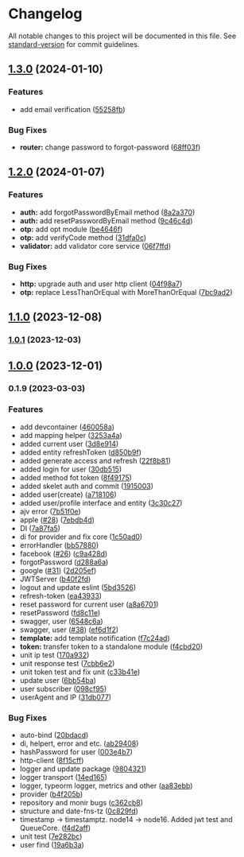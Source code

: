 # Changelog

All notable changes to this project will be documented in this file. See [standard-version](https://github.com/conventional-changelog/standard-version) for commit guidelines.

## [1.3.0](https://github.com/neverovski/nodejs-auth-jwt/compare/v1.2.0...v1.3.0) (2024-01-10)


### Features

* add email verification ([55258fb](https://github.com/neverovski/nodejs-auth-jwt/commit/55258fbcf9f6fbfda496f8e1e3e644c51ff68111))


### Bug Fixes

* **router:** change  password to forgot-password ([68ff03f](https://github.com/neverovski/nodejs-auth-jwt/commit/68ff03f98dbf57a651f77115d30f2a1b89407f2c))

## [1.2.0](https://github.com/neverovski/nodejs-auth-jwt/compare/v1.1.0...v1.2.0) (2024-01-07)


### Features

* **auth:** add forgotPasswordByEmail method ([8a2a370](https://github.com/neverovski/nodejs-auth-jwt/commit/8a2a3706cd8b083a4c5f64854ea6675db7f25f40))
* **auth:** add resetPasswordByEmail method ([9c46c4d](https://github.com/neverovski/nodejs-auth-jwt/commit/9c46c4d5eaf486d6d2255166bc6aaf0aad549c7c))
* **otp:** add opt module ([be4646f](https://github.com/neverovski/nodejs-auth-jwt/commit/be4646f8e375d5b07ef4153f5323959000281e1e))
* **otp:** add verifyCode method ([31dfa0c](https://github.com/neverovski/nodejs-auth-jwt/commit/31dfa0c2129185e8eb55fd7ec65753640e79b3ae))
* **validator:** add validator core service ([06f7ffd](https://github.com/neverovski/nodejs-auth-jwt/commit/06f7ffdadcf6fd599dd83b12921b48e7b14d7f4c))


### Bug Fixes

* **http:** upgrade auth and user http client ([04f98a7](https://github.com/neverovski/nodejs-auth-jwt/commit/04f98a79f7444b8f1e367fe4f205888524548b0e))
* **otp:** replace LessThanOrEqual with MoreThanOrEqual ([7bc9ad2](https://github.com/neverovski/nodejs-auth-jwt/commit/7bc9ad29bb884df12a67607994bc5c32048257fe))

## [1.1.0](https://github.com/neverovski/nodejs-auth-jwt/compare/v1.0.1...v1.1.0) (2023-12-08)

### [1.0.1](https://github.com/neverovski/nodejs-auth-jwt/compare/v1.0.0...v1.0.1) (2023-12-03)

## [1.0.0](https://github.com/neverovski/nodejs-auth-jwt/compare/v0.1.9...v1.0.0) (2023-12-01)

### 0.1.9 (2023-03-03)


### Features

* add devcontainer ([460058a](https://github.com/neverovski/nodejs-auth-sql/commit/460058aab25a7307004aaac227450b8273f0b2c9))
* add mapping helper ([3253a4a](https://github.com/neverovski/nodejs-auth-sql/commit/3253a4a599e6930ab2cec36ef0a4e9dbeef9d04b))
* added current user ([3d8e914](https://github.com/neverovski/nodejs-auth-sql/commit/3d8e9148e295785056abe54ced58b6425211617f))
* added entity refreshToken ([d850b9f](https://github.com/neverovski/nodejs-auth-sql/commit/d850b9f85577ace9bbf60339a4b88fdb2df0616a))
* added generate access and refresh ([22f8b81](https://github.com/neverovski/nodejs-auth-sql/commit/22f8b818068c895811c683d8b7ed0d406301cc37))
* added login for user ([30db515](https://github.com/neverovski/nodejs-auth-sql/commit/30db515de58136cf96e1722da6ef0121d6faaaf5))
* added method fot token ([8f49175](https://github.com/neverovski/nodejs-auth-sql/commit/8f491755ee2477ac789518616069c9d29ee32788))
* added skelet auth and commit ([1915003](https://github.com/neverovski/nodejs-auth-sql/commit/19150032e48524f9570319ba30dce479ec8509a5))
* added user(create) ([a718106](https://github.com/neverovski/nodejs-auth-sql/commit/a7181061e752bf85d6f6dd0855615519232d686e))
* added user/profile interface and entity ([3c30c27](https://github.com/neverovski/nodejs-auth-sql/commit/3c30c275968ff90fdfa70e305932267e1cec31fe))
* ajv error ([7b51f0e](https://github.com/neverovski/nodejs-auth-sql/commit/7b51f0e68bb46eed8458724bc00332e0cee9d5ad))
* apple ([#28](https://github.com/neverovski/nodejs-auth-sql/issues/28)) ([7ebdb4d](https://github.com/neverovski/nodejs-auth-sql/commit/7ebdb4dbc5d86e4f5b34c294716515a97b811b20))
* DI ([7a87fa5](https://github.com/neverovski/nodejs-auth-sql/commit/7a87fa5467d84aa349175b04ec8eae460fd418f7))
* di for provider and fix core ([1c50ad0](https://github.com/neverovski/nodejs-auth-sql/commit/1c50ad031f77dba9cf37abbac5f998c940557ab8))
* errorHandler ([bb57880](https://github.com/neverovski/nodejs-auth-sql/commit/bb5788006713a5a8b34780f7d45132233d9a8e26))
* facebook ([#26](https://github.com/neverovski/nodejs-auth-sql/issues/26)) ([c9a428d](https://github.com/neverovski/nodejs-auth-sql/commit/c9a428d608c1723c7f1c548656edd11be19ce8b3))
* forgotPassword ([d288a6a](https://github.com/neverovski/nodejs-auth-sql/commit/d288a6a25a4550db902f834863e747522cf654c8))
* google ([#31](https://github.com/neverovski/nodejs-auth-sql/issues/31)) ([2d205ef](https://github.com/neverovski/nodejs-auth-sql/commit/2d205ef8f4259fd028d49d2c1f24d43160950aec))
* JWTServer ([b40f2fd](https://github.com/neverovski/nodejs-auth-sql/commit/b40f2fdf4d8acc06be2ab6b2ea118dd95f749a8c))
* logout and update eslint ([5bd3526](https://github.com/neverovski/nodejs-auth-sql/commit/5bd3526ea7f8deed500f8fa23f20ed66ada873e3))
* refresh-token ([ea43933](https://github.com/neverovski/nodejs-auth-sql/commit/ea439337426f2facf43b9b12c75ca2c70cc03a2f))
* reset password for current user ([a8a6701](https://github.com/neverovski/nodejs-auth-sql/commit/a8a670135c244a6d6806f65c686654fda573266c))
* resetPassword ([fd8c11e](https://github.com/neverovski/nodejs-auth-sql/commit/fd8c11e427aaf529e5daa2d5df5f7091edcc8a27))
* swagger, user ([6548c6a](https://github.com/neverovski/nodejs-auth-sql/commit/6548c6add50ccd1ec71343c67e422c4dbb29d256))
* swagger, user ([#38](https://github.com/neverovski/nodejs-auth-sql/issues/38)) ([ef6d1f2](https://github.com/neverovski/nodejs-auth-sql/commit/ef6d1f2328e07400cb040975ac5514239b35f63f))
* **template:** add template notification ([f7c24ad](https://github.com/neverovski/nodejs-auth-sql/commit/f7c24ad9aba9eb91c29117740548b79fdb40c806))
* **token:** transfer token to a standalone module ([f4cbd20](https://github.com/neverovski/nodejs-auth-sql/commit/f4cbd20a69e67f5132ee1d2548eccec881f2df98))
* unit ip test ([170a932](https://github.com/neverovski/nodejs-auth-sql/commit/170a932856db25af5ef5873b4569b7e8d8ead965))
* unit response test ([7cbb6e2](https://github.com/neverovski/nodejs-auth-sql/commit/7cbb6e269fc099a16bbeaf188cff11aac9595fa8))
* unit token test and fix unit ([c33b41e](https://github.com/neverovski/nodejs-auth-sql/commit/c33b41ee1d2ee60596108c3a17b98098651481df))
* update user ([6bb54ba](https://github.com/neverovski/nodejs-auth-sql/commit/6bb54ba14821bfaf243cf29cef4af86529b4b5fb))
* user subscriber ([098cf95](https://github.com/neverovski/nodejs-auth-sql/commit/098cf9503bc6c058baf214fcdbec12e9a4f3add0))
* userAgent and IP ([31db077](https://github.com/neverovski/nodejs-auth-sql/commit/31db077e36ee3547c3204176308c65dea59143af))


### Bug Fixes

* auto-bind ([20bdacd](https://github.com/neverovski/nodejs-auth-sql/commit/20bdacd61c8c2d25b1eee1bdd4628cbb5edc39fd))
* di, helpert, error and etc. ([ab29408](https://github.com/neverovski/nodejs-auth-sql/commit/ab294080f687bfd57e42835fddefdd809d1ecdd9))
* hashPassword for user ([003e4b7](https://github.com/neverovski/nodejs-auth-sql/commit/003e4b78ff1c9b5ba4228d4c11d91a3140c7634e))
* http-client ([8f15cff](https://github.com/neverovski/nodejs-auth-sql/commit/8f15cff0bd359c752af373cd845149dec1beef79))
* logger and update package ([9804321](https://github.com/neverovski/nodejs-auth-sql/commit/9804321e47ebaadf254f66f3dc5ba003e7980a00))
* logger transport ([14ed165](https://github.com/neverovski/nodejs-auth-sql/commit/14ed1659c9b1085e23d68a743328e5aa2f7338f0))
* logger, typeorm logger, metrics and other ([aa83ebb](https://github.com/neverovski/nodejs-auth-sql/commit/aa83ebb833ca4e9868ddbeb7e4bc07f78b858e3e))
* provider ([b4f205b](https://github.com/neverovski/nodejs-auth-sql/commit/b4f205b7f105d06e2673185e7971c7ed68cb6880))
* repository and monir bugs ([c362cb8](https://github.com/neverovski/nodejs-auth-sql/commit/c362cb8f853bba7249c89dd0a77218c18ebbdc8d))
* structure and date-fns-tz ([0c829fd](https://github.com/neverovski/nodejs-auth-sql/commit/0c829fdc03614c16cdd58a8cef24e00a112b8d72))
* timestamp -> timestamptz. node14 -> node16. Added jwt test and QueueCore. ([f4d2aff](https://github.com/neverovski/nodejs-auth-sql/commit/f4d2affe75ab29f95233ced2e02d0d7be33a838c))
* unit test ([7e282bc](https://github.com/neverovski/nodejs-auth-sql/commit/7e282bcce5720be1cbe579b45df363f2491442c9))
* user find ([19a6b3a](https://github.com/neverovski/nodejs-auth-sql/commit/19a6b3a3ef1648b39e130358c54ee1bcf8f0a953))
